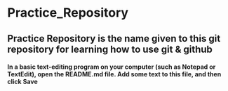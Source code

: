 # Practice_Repository 
## Practice Repository is the name given to this git repository for learning how to use git & github

#### In a basic text-editing program on your computer (such as Notepad or TextEdit), open the README.md file. Add some text to this file, and then click Save  ####